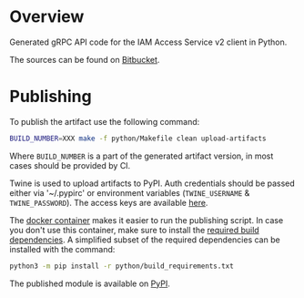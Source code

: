 # Overview

Generated gRPC API code for the IAM Access Service v2 client in Python.

The sources can be found on [Bitbucket](https://bb.yandex-team.ru/projects/CLOUD/repos/iam-access-service-api-proto).



# Publishing

To publish the artifact use the following command:

```bash
BUILD_NUMBER=XXX make -f python/Makefile clean upload-artifacts
```

Where `BUILD_NUMBER` is a part of the generated artifact version, in most cases should be provided by CI.

Twine is used to upload artifacts to PyPI. Auth credentials should be passed either via '~/.pypirc'
or environment variables (`TWINE_USERNAME` & `TWINE_PASSWORD`).
The access keys are available [here](https://pypi.yandex-team.ru/accounts/access-keys/).

The [docker container](https://teamcity.aw.cloud.yandex.net/buildConfiguration/IAM_DockerImages_IamFocalPython310BuildContainer)
makes it easier to run the publishing script. In case you don't use this container, make sure to install the
[required build dependencies](https://bb.yandex-team.ru/projects/CLOUD/repos/cloud-java/browse/iam/docker/iam-python-build-container/Dockerfile).
A simplified subset of the required dependencies can be installed with the command:
```bash
python3 -m pip install -r python/build_requirements.txt
```

The published module is available on [PyPI](https://pypi.yandex-team.ru/repo/default/yc-as-api-proto-v2).
